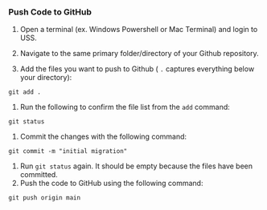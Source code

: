### Push Code to GitHub​​

1. Open a terminal (ex. Windows Powershell or Mac Terminal) and login to USS.

1. Navigate to the same primary folder/directory of your Github repository.

1. Add the files you want to push to Github ( `.` captures everything below your directory):
```
git add .
```

1. Run the following to confirm the file list from the `add` command:
```
git status
```

1. Commit the changes with the following command:
```
git commit -m "initial migration"
```

1. Run `git status` again.  It should be empty because the files have been committed.
​
1. Push the code to GitHub using the following command: 
```
git push origin main
```